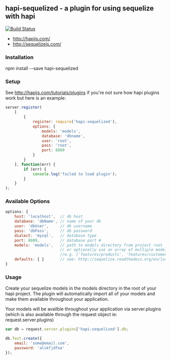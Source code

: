 ## hapi-sequelized - a plugin for using sequelize with hapi

[![Build Status](https://travis-ci.org/danecando/hapi-sequelized.svg)](https://travis-ci.org/danecando/hapi-sequelized)

* http://hapijs.com/
* http://sequelizejs.com/

### Installation
npm install --save hapi-sequelized

### Setup
See http://hapijs.com/tutorials/plugins if you're not sure how hapi plugins work but here is an example:

```javascript
server.register(
    [
        {
            register: require('hapi-sequelized'),
            options: {
                models: 'models',
                database: 'dbname',
                user: 'root',
                pass: 'root',
                port: 8889
            }
        }
    ], function(err) {
        if (err) {
            console.log('failed to load plugin');
        }
    }
);
```

### Available Options
```javascript
options: {
    host: 'localhost',  // db host
    database: 'dbName', // name of your db
    user: 'dbUser',     // db username
    pass: 'dbPass',     // db password
    dialect: 'mysql',   // database type
    port: 8889,         // database port #
    models: 'models',   // path to models directory from project root
                        // or optionally use an array of multiple model folders,
                        //e.g. ['features/products', 'features/customers']
    defaults: { }       // see: http://sequelize.readthedocs.org/en/latest/docs/getting-started/#application-wide-model-options
}
```

### Usage
Create your sequelize models in the models directory in the root of your hapi project. The plugin will automatically import all of your models and make them available throughout your application.

Your models will be availble throughout your application via server.plugins (which is also available through the request object ie: request.server.plugins)

```javascript
var db = request.server.plugins['hapi-sequelized'].db;

db.Test.create({
    email: 'some@email.com',
    password: 'alskfjdfoa'
});
```
